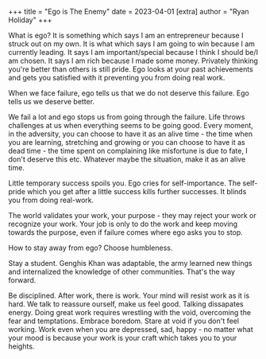 +++
title = "Ego is The Enemy"
date = 2023-04-01
[extra]
author = "Ryan Holiday"
+++

What is ego?
It is something which says I am an entrepreneur because I struck out on my own.
It is what which says I am going to win because I am currently leading.
It says I am important/special because I think I should be/I am chosen.
It says I am rich because I made some money.
Privately thinking you're better than others is still pride.
Ego looks at your past achievements and gets you satisfied with it preventing you from doing real work.

When we face failure, ego tells us that we do not deserve this failure.
Ego tells us we deserve better.

We fail a lot and ego stops us from going through the failure.
Life throws challenges at us when everything seems to be going good.
Every moment, in the adversity, you can choose to have it as an alive time - the time when you are learning, stretching and growing or you can choose to have it as dead time - the time spent on complaining like misfortune is due to fate, I don't deserve this etc.
Whatever maybe the situation, make it as an alive time.

Little temporary success spoils you.
Ego cries for self-importance.
The self-pride which you get after a little success kills further successes.
It blinds you from doing real-work.

The world validates your work, your purpose - they may reject your work or recognize your work.
Your job is only to do the work and keep moving towards the purpose, even if failure comes where ego asks you to stop.

How to stay away from ego?
Choose humbleness.

Stay a student.
Genghis Khan was adaptable, the army learned new things and internalized the knowledge of other communities.
That's the way forward.

Be disciplined.
After work, there is work.
Your mind will resist work as it is hard.
We talk to reassure ourself, make us feel good.
Talking dissapates energy.
Doing great work requires wrestling with the void, overcoming the fear and temptations.
Embrace boredom.
Stare at void if you don't feel working. 
Work even when you are depressed, sad, happy - no matter what your mood is because your work is your craft which takes you to your heights.
